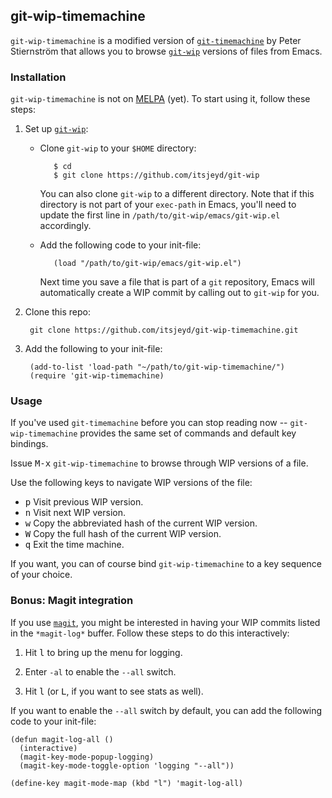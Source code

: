 ## git-wip-timemachine

`git-wip-timemachine` is a modified version of
[`git-timemachine`](https://github.com/pidu/git-timemachine) by Peter
Stiernström that allows you to browse
[`git-wip`](https://github.com/itsjeyd/git-wip) versions of files from
Emacs.

### Installation

`git-wip-timemachine` is not on [MELPA](http://melpa.org/) (yet). To
start using it, follow these steps:

1. Set up [`git-wip`](https://github.com/itsjeyd/git-wip):

   - Clone `git-wip` to your `$HOME` directory:

            $ cd
            $ git clone https://github.com/itsjeyd/git-wip

     You can also clone `git-wip` to a different directory. Note that
     if this directory is not part of your `exec-path` in Emacs,
     you'll need to update the first line in
     `/path/to/git-wip/emacs/git-wip.el` accordingly.

   - Add the following code to your init-file:

            (load "/path/to/git-wip/emacs/git-wip.el")

     Next time you save a file that is part of a `git` repository,
     Emacs will automatically create a WIP commit by calling out to
     `git-wip` for you.

2. Clone this repo:

        git clone https://github.com/itsjeyd/git-wip-timemachine.git

3. Add the following to your init-file:

        (add-to-list 'load-path "~/path/to/git-wip-timemachine/")
        (require 'git-wip-timemachine)

### Usage

If you've used `git-timemachine` before you can stop reading now --
`git-wip-timemachine` provides the same set of commands and default
key bindings.

Issue <kbd>M-x</kbd> `git-wip-timemachine` to browse through WIP
versions of a file.

Use the following keys to navigate WIP versions of the file:

- <kbd>p</kbd> Visit previous WIP version.
- <kbd>n</kbd> Visit next WIP version.
- <kbd>w</kbd> Copy the abbreviated hash of the current WIP version.
- <kbd>W</kbd> Copy the full hash of the current WIP version.
- <kbd>q</kbd> Exit the time machine.

If you want, you can of course bind `git-wip-timemachine` to a key
sequence of your choice.

### Bonus: Magit integration

If you use [`magit`](https://github.com/magit/magit), you might be
interested in having your WIP commits listed in the `*magit-log*`
buffer. Follow these steps to do this interactively:

1. Hit <kbd>l</kbd> to bring up the menu for logging.

2. Enter `-al` to enable the `--all` switch.

3. Hit <kbd>l</kbd> (or <kbd>L</kbd>, if you want to see stats as
   well).

If you want to enable the `--all` switch by default, you can add the
following code to your init-file:

    (defun magit-log-all ()
      (interactive)
      (magit-key-mode-popup-logging)
      (magit-key-mode-toggle-option 'logging "--all"))

    (define-key magit-mode-map (kbd "l") 'magit-log-all)

